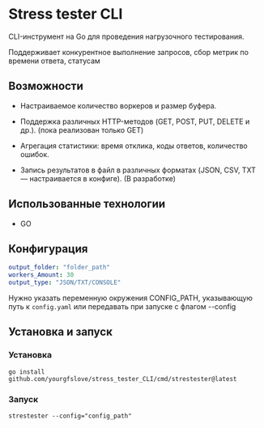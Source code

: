# Stress tester CLI

CLI-инструмент на Go для проведения нагрузочного тестирования. 

Поддерживает конкурентное выполнение запросов, сбор метрик по времени ответа, статусам 

## Возможности 
* Настраиваемое количество воркеров и размер буфера.

* Поддержка различных HTTP-методов (GET, POST, PUT, DELETE и др.). (пока реализован только GET)

* Агрегация статистики: время отклика, коды ответов, количество ошибок.

* Запись результатов в файл в различных форматах (JSON, CSV, TXT — настраивается в конфиге). (В разработке)


## Использованные технологии 

* GO

## Конфигурация 


``` yaml
output_folder: "folder_path"
workers_Amount: 30
output_type: "JSON/TXT/CONSOLE"
```
Нужно указать переменную окружения CONFIG_PATH, указывающую путь к `config.yaml` или передавать при запуске с флагом --config


## Установка и запуск
### Установка
```
go install github.com/yourgfslove/stress_tester_CLI/cmd/strestester@latest
```
### Запуск
```
strestester --config="config_path"
```